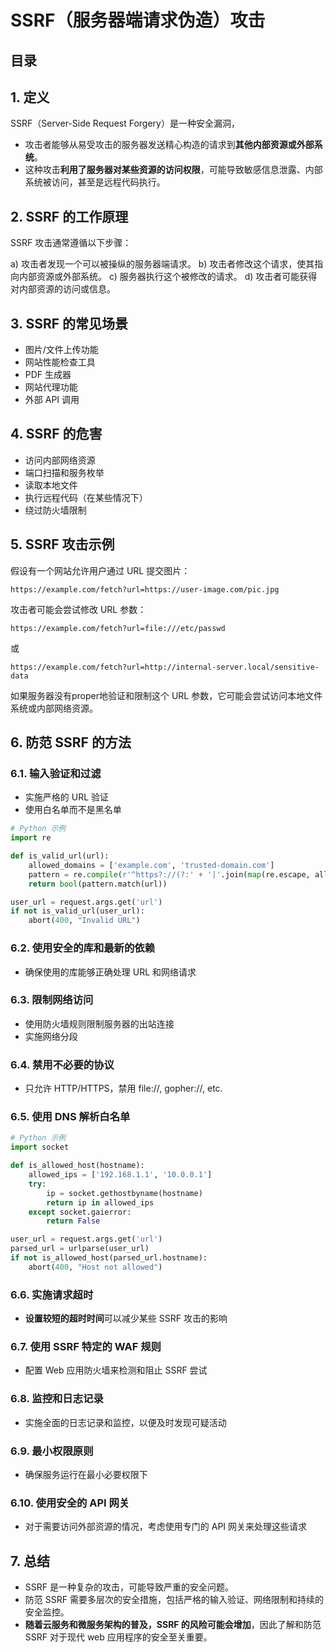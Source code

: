 
# SSRF（服务器端请求伪造）攻击


## 目录
<!-- toc -->
 ## 1. 定义 

SSRF（Server-Side Request Forgery）是一种安全漏洞，

- 攻击者能够从易受攻击的服务器发送精心构造的请求到**其他内部资源或外部系统**。
- 这种攻击**利用了服务器对某些资源的访问权限**，可能导致敏感信息泄露、内部系统被访问，甚至是远程代码执行。

## 2. SSRF 的工作原理

SSRF 攻击通常遵循以下步骤：

a) 攻击者发现一个可以被操纵的服务器端请求。
b) 攻击者修改这个请求，使其指向内部资源或外部系统。
c) 服务器执行这个被修改的请求。
d) 攻击者可能获得对内部资源的访问或信息。

## 3. SSRF 的常见场景

- 图片/文件上传功能
- 网站性能检查工具
- PDF 生成器
- 网站代理功能
- 外部 API 调用

## 4. SSRF 的危害

- 访问内部网络资源
- 端口扫描和服务枚举
- 读取本地文件
- 执行远程代码（在某些情况下）
- 绕过防火墙限制

## 5. SSRF 攻击示例

假设有一个网站允许用户通过 URL 提交图片：

```
https://example.com/fetch?url=https://user-image.com/pic.jpg
```

攻击者可能会尝试修改 URL 参数：

```
https://example.com/fetch?url=file:///etc/passwd
```

或

```
https://example.com/fetch?url=http://internal-server.local/sensitive-data
```

如果服务器没有proper地验证和限制这个 URL 参数，它可能会尝试访问本地文件系统或内部网络资源。

## 6. 防范 SSRF 的方法

### 6.1. 输入验证和过滤

- 实施严格的 URL 验证
- 使用白名单而不是黑名单

```python
# Python 示例
import re

def is_valid_url(url):
    allowed_domains = ['example.com', 'trusted-domain.com']
    pattern = re.compile(r'^https?://(?:' + '|'.join(map(re.escape, allowed_domains)) + ')/')
    return bool(pattern.match(url))

user_url = request.args.get('url')
if not is_valid_url(user_url):
    abort(400, "Invalid URL")
```

### 6.2. 使用安全的库和最新的依赖

- 确保使用的库能够正确处理 URL 和网络请求

### 6.3. 限制网络访问

- 使用防火墙规则限制服务器的出站连接
- 实施网络分段

### 6.4. **禁用不必要的协议**

- 只允许 HTTP/HTTPS，禁用 file://, gopher://, etc.

### 6.5. 使用 DNS 解析白名单

```python
# Python 示例
import socket

def is_allowed_host(hostname):
    allowed_ips = ['192.168.1.1', '10.0.0.1']
    try:
        ip = socket.gethostbyname(hostname)
        return ip in allowed_ips
    except socket.gaierror:
        return False

user_url = request.args.get('url')
parsed_url = urlparse(user_url)
if not is_allowed_host(parsed_url.hostname):
    abort(400, "Host not allowed")
```

### 6.6. 实施请求超时

- **设置较短的超时时间**可以减少某些 SSRF 攻击的影响

### 6.7. 使用 SSRF 特定的 WAF 规则

- 配置 Web 应用防火墙来检测和阻止 SSRF 尝试

### 6.8. 监控和日志记录

- 实施全面的日志记录和监控，以便及时发现可疑活动

### 6.9. 最小权限原则

- 确保服务运行在最小必要权限下

### 6.10. 使用安全的 API 网关

- 对于需要访问外部资源的情况，考虑使用专门的 API 网关来处理这些请求

## 7. 总结

- SSRF 是一种复杂的攻击，可能导致严重的安全问题。
- 防范 SSRF 需要多层次的安全措施，包括严格的输入验证、网络限制和持续的安全监控。
- **随着云服务和微服务架构的普及，SSRF 的风险可能会增加**，因此了解和防范 SSRF 对于现代 web 应用程序的安全至关重要。